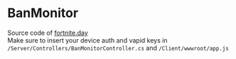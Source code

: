 # BanMonitor
Source code of <a href="https://fortnite.day/">fortnite.day</a>  
Make sure to insert your device auth and vapid keys in  
`/Server/Controllers/BanMonitorController.cs` and `/Client/wwwroot/app.js`
